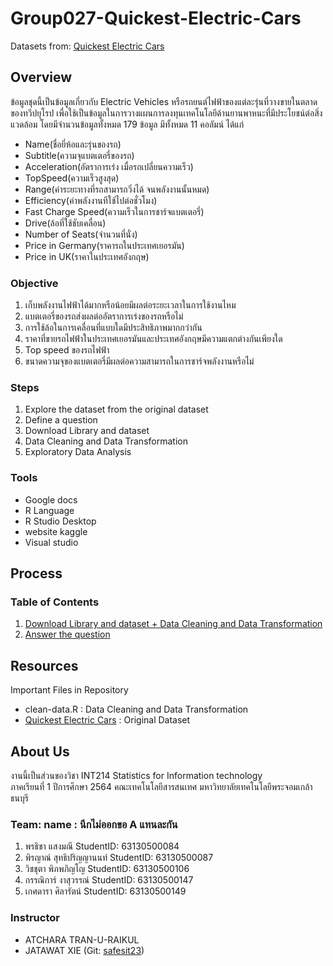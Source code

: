 # Group027-Quickest-Electric-Cars
Datasets from: [Quickest Electric Cars](https://www.kaggle.com/kkhandekar/quickest-electric-cars-ev-database?select=Quickestelectriccars-EVDatabase.csv)

## Overview
ข้อมูลชุดนี้เป็นข้อมูลเกี่ยวกับ Electric Vehicles หรือรถยนต์ไฟฟ้าของแต่ละรุ่นที่วางขายในตลาดของทวีปยุโรป เพื่อใช้เป็นข้อมูลในการวางแผนการลงทุนเทคโนโลยีด้านยานพาหนะที่มีประโยชน์ต่อสิ่งแวดล้อม
โดยมีจำนวนข้อมูลทั้งหมด 179 ข้อมูล มีทั้งหมด 11 คอลัมน์ ได้แก่ 
* Name(ชื่อยี่ห้อและรุ่นของรถ)
* Subtitle(ความจุแบตเตอรี่ของรถ)
* Acceleration(อัตราการเร่ง เมื่อรถเปลี่ยนความเร็ว)
* TopSpeed(ความเร็วสูงสุด)
* Range(ค่าระยะทางที่รถสามารถวิ่งได้ จนพลังงานนั้นหมด)
* Efficiency(ค่าพลังงานทีใช้ไปต่อชั่วโมง)
* Fast Charge Speed(ความเร็วในการชาร์จแบตเตอรี่)
* Drive(ล้อที่ใช้ชับเคลื่อน)
* Number of Seats(จำนวนที่นั่ง)
* Price in Germany(ราคารถในประเทศเยอรมัน)
* Price in UK(ราคาในประเทศอังกฤษ)

### Objective
1. เก็บพลังงานไฟฟ้าได้มากหรือน้อยมีผลต่อระยะเวลาในการใช้งานไหม
2. แบตเตอรี่ของรถส่งผลต่ออัตราการเร่งของรถหรือไม่
3. การใช้ล้อในการเคลื่อนที่แบบใดมีประสิทธิภาพมากกว่ากัน
4. ราคาที่ขายรถไฟฟ้าในประเทศเยอรมันและประเทศอังกฤษมีความแตกต่างกันเพียงใด
5. Top speed ของรถไฟฟ้า
6. ขนาดความจุของแบตเตอรี่มีผลต่อความสามารถในการชาร์จพลังงานหรือไม่

### Steps
1. Explore the dataset from the original dataset
2. Define a question
3. Download Library and dataset
4. Data Cleaning and Data Transformation
5. Exploratory Data Analysis

### Tools
- Google docs
- R Language
- R Studio Desktop
- website kaggle
- Visual studio

## Process
### Table of Contents
1. [Download Library and dataset + Data Cleaning and Data Transformation](./Cleaning.md)
2. [Answer the question](./Answer.md)

## Resources
Important Files in Repository
* clean-data.R : Data Cleaning and Data Transformation 
* [Quickest Electric Cars](./Quickestelectriccars-EVDatabase.csv) : Original Dataset

## About Us
งานนี้เป็นส่วนของวิชา INT214 Statistics for Information technology <br/> ภาคเรียนที่ 1 ปีการศึกษา 2564 คณะเทคโนโลยีสารสนเทศ มหาวิทยาลัยเทคโนโลยีพระจอมเกล้าธนบุรี
### Team: name : นึกไม่ออกขอ A แทนละกัน
1. พรธิชา    แสงมณี            StudentID: 63130500084
2. พิรญาณ์   สุทธิปริญญานนท์     StudentID: 63130500087
3. วิชชุตา    พิภพภิญโญ         StudentID: 63130500106
4. กรรณิการ์  งาสุวรรณ์           StudentID: 63130500147
5. เกศดารา  ศิลารัตน์            StudentID: 63130500149

### Instructor
- ATCHARA TRAN-U-RAIKUL
- JATAWAT XIE (Git: [safesit23](https://github.com/safesit23))



